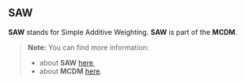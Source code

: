 SAW
----------


**SAW** stands for Simple Additive Weighting. **SAW** is part of the **MCDM**.

> **Note:** You can find more information:
> - about **SAW** [here][1],
> - about **MCDM** [here][2].


  [1]: https://en.wikipedia.org/wiki/Weighted_sum_model
  [2]: https://en.wikipedia.org/wiki/Multiple-criteria_decision_analysis
